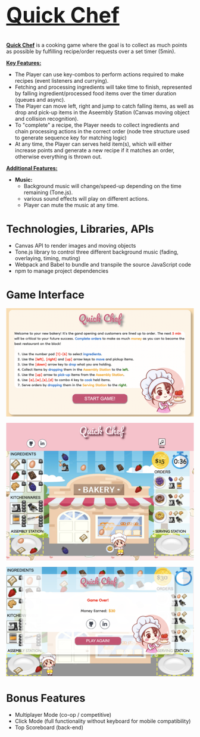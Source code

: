 # <a href="https://xlucyluo.github.io/QuickChef/"><h1>Quick Chef</h1></a> 

**<a href="https://xlucyluo.github.io/QuickChef/">Quick Chef</a>** is a cooking game where the goal is to collect as much points as possible by fulfilling recipe/order requests over a set timer (5min).

<ins>**Key Features:**</ins>
+ The Player can use key-combos to perform actions required to make recipes (event listeners and currying). 
+ Fetching and processing ingredients will take time to finish, represented by falling ingredient/processed food items over the timer duration (queues and async). 
+ The Player can move left, right and jump to catch falling items, as well as drop and pick-up items in the Aseembly Station (Canvas moving object and collision recognition).
+ To "complete" a recipe, the Player needs to collect ingredients and chain processing actions in the correct order (node tree structure used to generate sequence key for matching logic)
+ At any time, the Player can serves held item(s), which will either increase points and generate a new recipe if it matches an order, otherwise everything is thrown out.

<ins>**Additional Features:**</ins>
+ **Music:**
    + Background music will change/speed-up depending on the time remaining (Tone.js).
    + various sound effects will play on different actions.
    + Player can mute the music at any time.


# Technologies, Libraries, APIs

- Canvas API to render images and moving objects
- Tone.js library to control three different background music (fading, overlaying, timing, muting)
- Webpack and Babel to bundle and transpile the source JavaScript code
- npm to manage project dependencies


# Game Interface

![Intro Interface](https://github.com/xLucyLuo/QuickChef/blob/main/assets/images/intro_interface.png)

![Game Interface](https://github.com/xLucyLuo/QuickChef/blob/main/assets/images/game_interface.png)

![Game Over Interface](https://github.com/xLucyLuo/QuickChef/blob/main/assets/images/gameover_interface.png)


# Bonus Features
- Multiplayer Mode (co-op / competitive)
- Click Mode (full functionality without keyboard for mobile compatibility)
- Top Scoreboard (back-end)